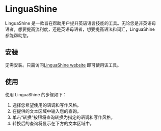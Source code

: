 # LinguaShine
LinguaShine 是一款旨在帮助用户提升英语语言技能的工具。无论您是非英语母语者，想要提高流利度，还是英语母语者，想要提高语法和词汇，LinguaShine 都能帮助您。

## 安装
无需安装。只需访问[LinguaShine website](https://chenhuiyu-linguashine-main-lpazvv.streamlit.app/) 即可使用该工具。

## 使用
使用 LinguaShine 的步骤如下：

1. 选择您希望使用的语调和写作风格。
2. 在提供的文本区域中输入您的查询。
3. 单击“转换”按钮将查询转换为指定的语调和写作风格。
4. 转换后的查询将显示在下方的文本区域中。